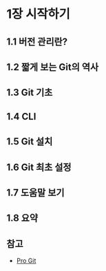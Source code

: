 # 1장 시작하기



## 1.1 버전 관리란?



## 1.2 짧게 보는 Git의 역사



## 1.3 Git 기초



## 1.4 CLI



## 1.5 Git 설치



## 1.6 Git 최초 설정



## 1.7 도움말 보기



## 1.8 요약



## 참고

- [Pro Git](https://git-scm.com/book/ko/v2/%EC%8B%9C%EC%9E%91%ED%95%98%EA%B8%B0-%EB%B2%84%EC%A0%84-%EA%B4%80%EB%A6%AC%EB%9E%80%3F)
